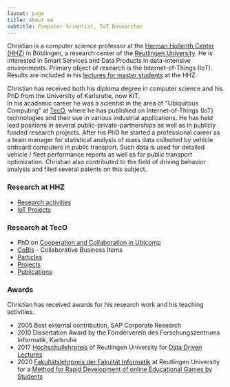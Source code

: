 ```yaml
---
layout: page
title: About me
subtitle: Computer Scientist, IoT Researcher
---
```


Christian is a computer science professor at the [Herman Hollerith Center (HHZ)](http://www.hhz.de) in Böblingen, a research center of the [Reutlingen University](http://reutlingen-university.de/). He is interested in Smart Services and Data Products in data-intensive environments. Primary object of research is the Internet-of-Things (IoT). Results are included in his [lectures for master students](/teaching/teaching.md) at the HHZ. 

Christian has received both his diploma degree in computer science and his PhD from the University of Karlsruhe, now KIT.  
In his academic career he was a scientist in the area of "Ubiquitous Computing" at [TecO](http://www.teco.edu), where he has published on Internet-of-Things (IoT) technologies and their use in various industrial applications. He has held lead positions in several public-private-partnerships as well as in publicly funded research projects. 
After his PhD he started a professional career as a team manager for statistical analysis of mass data collected by vehicle onboard computers in public transport. Such data is used for detailed vehicle / fleet performance reports as well as for public transport optimization. Christian also contributed to the field of driving behavior analysis and filed several patents on this subject.

### Research at HHZ

* [Research activities](/research/research.md)
* [IoT Projects](/teaching/teaching/#hackathons)

### Research at TecO

* PhD on [Cooperation and Collaboration in Ubicomp](research/fccs/fccs.md)
* [CoBIs](research/cobis/cobis.md) - Collaborative Business Items
* [Particles](http://particle.teco.edu)
* [Projects](http://www.teco.edu/~cdecker/projects/)
* [Publications](http://www.teco.edu/~cdecker/pub/)

### Awards

Christian has received awards for his research work and his teaching activities.

* 2005 Best external contribution, SAP Corporate Research 
* 2010 Dissertation Award by the Förrderverein des Forschungszentrums Informatik, Karlsruhe
* 2017 [Hochschullehrpreis](https://www.inf.reutlingen-university.de/fakultaet/aktuelles/news/meldungen/prof-dr-christian-decker-erhaelt-lehrpreis-der-hochschule/) of Reutlingen University for [Data Driven Lectures](/teaching/ddl/) 
* 2020 [Fakultätslehrpreis der Fakultät Informatik](https://www.reutlingen-university.de/fileadmin/_aktuelles/GEA-Campus-Seite-Oktober_27-10-20.pdf) at Reutlingen University for a [Method for Rapid Development of online Educational Games by Students](/teaching/edugames/)


